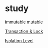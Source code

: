 # study

[immutable mutable](https://github.com/77kkyu/study/tree/main/immutable_mutable)

[Transaction & Lock](https://github.com/77kkyu/study/tree/main/jpa-lock)

[Isolation Level](https://github.com/77kkyu/study/tree/main/isolation_level)